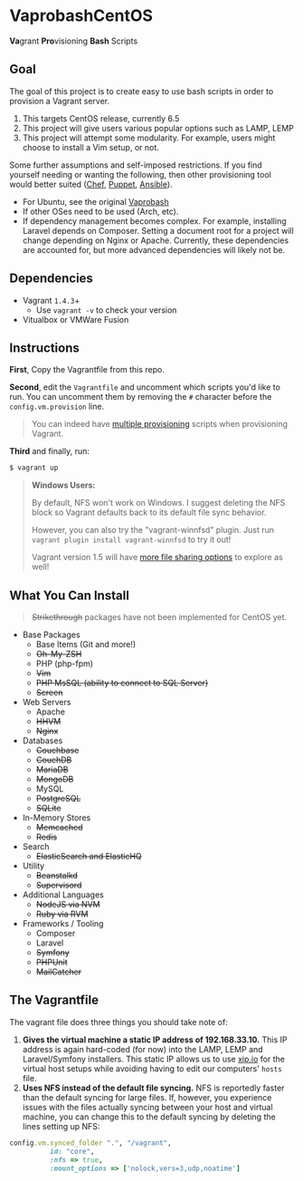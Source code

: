 # VaprobashCentOS

**Va**grant **Pro**visioning **Bash** Scripts




## Goal

The goal of this project is to create easy to use bash scripts in order to provision a Vagrant server.

1. This targets CentOS release, currently 6.5
2. This project will give users various popular options such as LAMP, LEMP
3. This project will attempt some modularity. For example, users might choose to install a Vim setup, or not.

Some further assumptions and self-imposed restrictions. If you find yourself needing or wanting the following, then other provisioning tool would better suited ([Chef](http://www.getchef.com), [Puppet](http://puppetlabs.com), [Ansible](http://www.ansibleworks.com)).

* For Ubuntu, see the original [Vaprobash](https://github.com/fideloper/Vaprobash)
* If other OSes need to be used (Arch, etc).
* If dependency management becomes complex. For example, installing Laravel depends on Composer. Setting a document root for a project will change depending on Nginx or Apache. Currently, these dependencies are accounted for, but more advanced dependencies will likely not be.

## Dependencies

* Vagrant `1.4.3`+
    * Use `vagrant -v` to check your version
* Vitualbox or VMWare Fusion

## Instructions

**First**, Copy the Vagrantfile from this repo. 

**Second**, edit the `Vagrantfile` and uncomment which scripts you'd like to run. You can uncomment them by removing the `#` character before the `config.vm.provision` line.

> You can indeed have [multiple provisioning](http://docs.vagrantup.com/v2/provisioning/basic_usage.html) scripts when provisioning Vagrant.

**Third** and finally, run:

```bash
$ vagrant up
```



> <strong>Windows Users:</strong>
>
> By default, NFS won't work on Windows. I suggest deleting the NFS block so Vagrant defaults back to its default file sync behavior.
>
> However, you can also try the "vagrant-winnfsd" plugin. Just run `vagrant plugin install vagrant-winnfsd` to try it out!
>
> Vagrant version 1.5 will have [more file sharing options](https://www.vagrantup.com/blog/feature-preview-vagrant-1-5-rsync.html) to explore as well!



## What You Can Install
>~~Strikethrough~~ packages have not been implemented for CentOS yet.


* Base Packages
	* Base Items (Git and more!)
	* ~~Oh-My-ZSH~~
	* PHP (php-fpm)
	* ~~Vim~~
	* ~~PHP MsSQL (ability to connect to SQL Server)~~
	* ~~Screen~~
* Web Servers
	* Apache
	* ~~HHVM~~
	* ~~Nginx~~
* Databases
	* ~~Couchbase~~
	* ~~CouchDB~~
	* ~~MariaDB~~
	* ~~MongoDB~~
	* MySQL
	* ~~PostgreSQL~~
	* ~~SQLite~~
* In-Memory Stores
	* ~~Memcached~~
	* ~~Redis~~
* Search
	* ~~ElasticSearch and ElasticHQ~~
* Utility
	* ~~Beanstalkd~~
	* ~~Supervisord~~
* Additional Languages
	* ~~NodeJS via NVM~~
	* ~~Ruby via RVM~~
* Frameworks / Tooling
	* Composer
	* Laravel
	* ~~Symfony~~
	* ~~PHPUnit~~
	* ~~MailCatcher~~

## The Vagrantfile

The vagrant file does three things you should take note of:

1. **Gives the virtual machine a static IP address of 192.168.33.10.** This IP address is again hard-coded (for now) into the LAMP, LEMP and Laravel/Symfony installers. This static IP allows us to use [xip.io](http://xip.io) for the virtual host setups while avoiding having to edit our computers' `hosts` file.
2. **Uses NFS instead of the default file syncing.** NFS is reportedly faster than the default syncing for large files. If, however, you experience issues with the files actually syncing between your host and virtual machine, you can change this to the default syncing by deleting the lines setting up NFS:

  ```ruby
  config.vm.synced_folder ".", "/vagrant",
            id: "core",
            :nfs => true,
            :mount_options => ['nolock,vers=3,udp,noatime']
  ```

